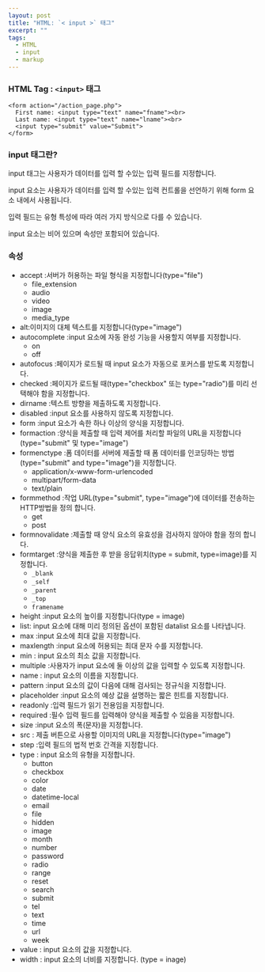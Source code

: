 ```yaml
---
layout: post
title: "HTML: `< input >` 태그"
excerpt: ""
tags: 
  - HTML
  - input
  - markup
---
```


### HTML Tag : `<input>` 태그
```
<form action="/action_page.php">
  First name: <input type="text" name="fname"><br>
  Last name: <input type="text" name="lname"><br>
  <input type="submit" value="Submit">
</form>
```
### input 태그란?

input 태그는 사용자가 데이터를 입력 할 수있는 입력 필드를 지정합니다.

input 요소는 사용자가 데이터를 입력 할 수있는 입력 컨트롤을 선언하기 위해 form 요소 내에서 사용됩니다.

입력 필드는 유형 특성에 따라 여러 가지 방식으로 다를 수 있습니다.

input 요소는 비어 있으며 속성만 포함되어 있습니다.

### 속성

+ accept :서버가 허용하는 파일 형식을 지정합니다(type="file")
  - file_extension
  - audio
  - video
  - image
  - media_type
+ alt:이미지의 대체 텍스트를 지정합니다(type="image")
+ autocomplete :input 요소에 자동 완성 기능을 사용할지 여부를 지정합니다.
  - on
  - off
+ autofocus :페이지가 로드될 때 input 요소가 자동으로 포커스를 받도록 지정합니다.
+ checked :페이지가 로드될 때(type="checkbox" 또는 type="radio")를 미리 선택해야 함을 지정합니다.
+ dirname :텍스트 방향을 제출하도록 지정합니다.
+ disabled :input 요소를 사용하지 않도록 지정합니다.
+ form :input 요소가 속한 하나 이상의 양식을 지정합니다.
+ formaction :양식을 제출할 때 입력 제어를 처리할 파일의 URL을 지정합니다(type="submit" 및 type="image")
+ formenctype :폼 데이터를 서버에 제출할 때 폼 데이터를 인코딩하는 방법(type="submit" and type="image")을 지정합니다.
  - application/x-www-form-urlencoded
  - multipart/form-data
  - text/plain
+ formmethod :작업 URL(type="submit",  type="image")에 데이터를 전송하는 HTTP방법을 정의 합니다.
  - get
  - post
+ formnovalidate :제출할 때 양식 요소의 유효성을 검사하지 않아야 함을 정의 합니다.
+ formtarget :양식을 제출한 후 받을 응답위치(type = submit, type=image)를 지정합니다.
  - `_blank`
  - `_self`
  - `_parent`
  - `_top`
  - `framename`
+ height :input 요소의 높이를 지정합니다(type = image)
+ list: input 요소에 대해 미리 정의된 옵션이 포함된 datalist 요소를 나타냅니다.
+ max :input 요소에 최대 값을 지정합니다.
+ maxlength :input 요소에 허용되는 최대 문자 수를 지정합니다.
+ min : input 요소의 최소 값을 지정합니다.
+ multiple :사용자가 input 요소에 둘 이상의 값을 입력할 수 있도록 지정합니다.
+ name : input 요소의 이름을 지정합니다.
+ pattern :input 요소의 값이 다음에 대해 검사되는 정규식을 지정합니다.
+ placeholder :input 요소의 예상 값을 설명하는 짧은 힌트를 지정합니다.
+ readonly :입력 필드가 읽기 전용임을 지정합니다.
+ required :필수 입력 필드를 입력해야 양식을 제출할 수 있음을 지정합니다.
+ size :input 요소의 폭(문자)을 지정합니다.
+ src : 제출 버튼으로 사용할 이미지의 URL을 지정합니다(type="image")
+ step :입력 필드의 법적 번호 간격을 지정합니다.
+ type : input 요소의 유형을 지정합니다.
  - button
  - checkbox
  - color
  - date
  - datetime-local
  - email
  - file
  - hidden
  - image
  - month
  - number
  - password
  - radio
  - range
  - reset
  - search
  - submit
  - tel
  - text
  - time
  - url
  - week
+ value : input 요소의 값을 지정합니다.
+ width : input 요소의 너비를 지정합니다. (type = inage) 
